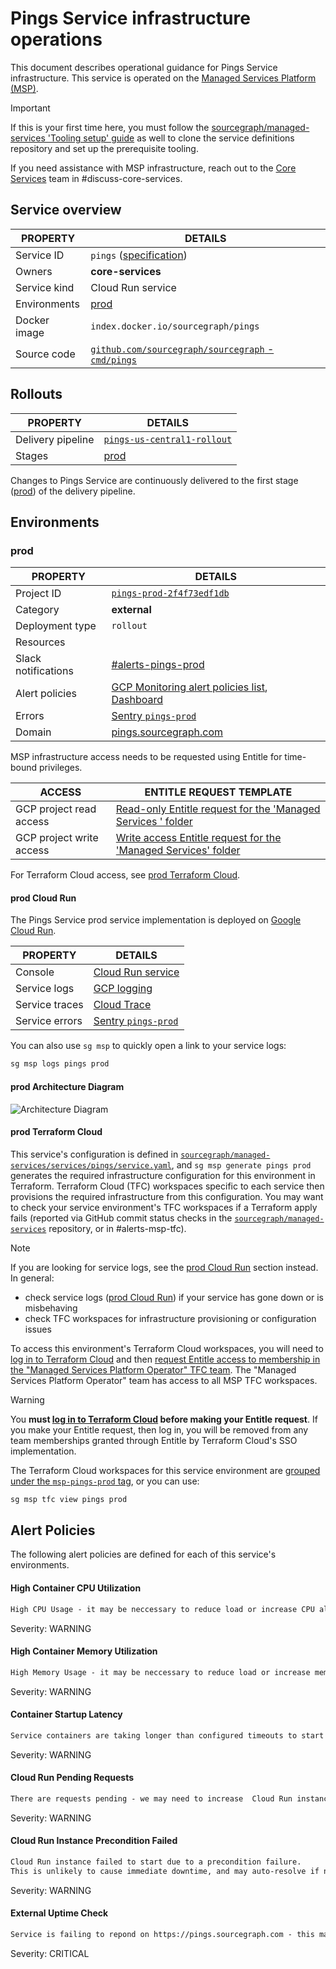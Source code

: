 # Pings Service infrastructure operations

<!--
Generated documentation; DO NOT EDIT. Regenerate using this command: 'sg msp operations generate-handbook-pages'

Last updated: 2024-04-26 19:35:10.915242 +0000 UTC
Generated from: https://github.com/sourcegraph/managed-services/tree/e15ad322081b292b9f9f25ede520ae9a51568190
-->

This document describes operational guidance for Pings Service infrastructure.
This service is operated on the [Managed Services Platform (MSP)](../teams/core-services/managed-services/platform.md).

> [!IMPORTANT]
> If this is your first time here, you must follow the [sourcegraph/managed-services 'Tooling setup' guide](https://github.com/sourcegraph/managed-services/blob/main/README.md) as well to clone the service definitions repository and set up the prerequisite tooling.

If you need assistance with MSP infrastructure, reach out to the [Core Services](../teams/core-services/index.md) team in #discuss-core-services.

## Service overview

|   PROPERTY   |                                                       DETAILS                                                        |
|--------------|----------------------------------------------------------------------------------------------------------------------|
| Service ID   | `pings` ([specification](https://github.com/sourcegraph/managed-services/blob/main/services/pings/service.yaml))     |
| Owners       | **core-services**                                                                                                    |
| Service kind | Cloud Run service                                                                                                    |
| Environments | [prod](#prod)                                                                                                        |
| Docker image | `index.docker.io/sourcegraph/pings`                                                                                  |
| Source code  | [`github.com/sourcegraph/sourcegraph` - `cmd/pings`](https://github.com/sourcegraph/sourcegraph/tree/HEAD/cmd/pings) |

## Rollouts

|     PROPERTY      |                                                                             DETAILS                                                                             |
|-------------------|-----------------------------------------------------------------------------------------------------------------------------------------------------------------|
| Delivery pipeline | [`pings-us-central1-rollout`](https://console.cloud.google.com/deploy/delivery-pipelines/us-central1/pings-us-central1-rollout?project=pings-prod-2f4f73edf1db) |
| Stages            | [prod](#prod)                                                                                                                                                   |

Changes to Pings Service are continuously delivered to the first stage ([prod](#prod)) of the delivery pipeline.

## Environments

### prod

|      PROPERTY       |                                                                                                                                                                                                                                           DETAILS                                                                                                                                                                                                                                            |
|---------------------|----------------------------------------------------------------------------------------------------------------------------------------------------------------------------------------------------------------------------------------------------------------------------------------------------------------------------------------------------------------------------------------------------------------------------------------------------------------------------------------------|
| Project ID          | [`pings-prod-2f4f73edf1db`](https://console.cloud.google.com/run?project=pings-prod-2f4f73edf1db)                                                                                                                                                                                                                                                                                                                                                                                            |
| Category            | **external**                                                                                                                                                                                                                                                                                                                                                                                                                                                                                 |
| Deployment type     | `rollout`                                                                                                                                                                                                                                                                                                                                                                                                                                                                                    |
| Resources           |                                                                                                                                                                                                                                                                                                                                                                                                                                                                                              |
| Slack notifications | [#alerts-pings-prod](https://sourcegraph.slack.com/archives/alerts-pings-prod)                                                                                                                                                                                                                                                                                                                                                                                                               |
| Alert policies      | [GCP Monitoring alert policies list](https://console.cloud.google.com/monitoring/alerting/policies?project=pings-prod-2f4f73edf1db), [Dashboard](https://console.cloud.google.com/monitoring/dashboards?pageState=%28%22dashboards%22%3A%28%22t%22%3A%22All%22%29%2C%22dashboardList%22%3A%28%22f%22%3A%22%255B%257B_22k_22_3A_22Type_22_2C_22t_22_3A10_2C_22v_22_3A_22_5C_22Custom_5C_22_22_2C_22s_22_3Atrue_2C_22i_22_3A_22category_22%257D%255D%22%29%29&project=pings-prod-2f4f73edf1db) |
| Errors              | [Sentry `pings-prod`](https://sourcegraph.sentry.io/projects/pings-prod/)                                                                                                                                                                                                                                                                                                                                                                                                                    |
| Domain              | [pings.sourcegraph.com](https://pings.sourcegraph.com)                                                                                                                                                                                                                                                                                                                                                                                                                                       |

MSP infrastructure access needs to be requested using Entitle for time-bound privileges.

|          ACCESS          |                                                                                                                                                                      ENTITLE REQUEST TEMPLATE                                                                                                                                                                      |
|--------------------------|--------------------------------------------------------------------------------------------------------------------------------------------------------------------------------------------------------------------------------------------------------------------------------------------------------------------------------------------------------------------|
| GCP project read access  | [Read-only Entitle request for the 'Managed Services ' folder](https://app.entitle.io/request?data=eyJkdXJhdGlvbiI6IjEwODAwIiwianVzdGlmaWNhdGlvbiI6IkVOVEVSIEpVU1RJRklDQVRJT04gSEVSRSIsInJvbGVJZHMiOlt7ImlkIjoiYTQ4OWM2MDktNTBlYy00ODAzLWIzZjItMzYzZGJhMTgwMWJhIiwidGhyb3VnaCI6ImE0ODljNjA5LTUwZWMtNDgwMy1iM2YyLTM2M2RiYTE4MDFiYSIsInR5cGUiOiJyb2xlIn1dfQ%3D%3D)   |
| GCP project write access | [Write access Entitle request for the 'Managed Services' folder](https://app.entitle.io/request?data=eyJkdXJhdGlvbiI6IjEwODAwIiwianVzdGlmaWNhdGlvbiI6IkVOVEVSIEpVU1RJRklDQVRJT04gSEVSRSIsInJvbGVJZHMiOlt7ImlkIjoiODQzNTYxNzktZjkwMi00MDVlLTlhMTQtNTY3YTY1NmM5MzdmIiwidGhyb3VnaCI6Ijg0MzU2MTc5LWY5MDItNDA1ZS05YTE0LTU2N2E2NTZjOTM3ZiIsInR5cGUiOiJyb2xlIn1dfQ%3D%3D) |

For Terraform Cloud access, see [prod Terraform Cloud](#prod-terraform-cloud).

#### prod Cloud Run

The Pings Service prod service implementation is deployed on [Google Cloud Run](https://cloud.google.com/run).

|    PROPERTY    |                                                                                                                                                               DETAILS                                                                                                                                                                |
|----------------|--------------------------------------------------------------------------------------------------------------------------------------------------------------------------------------------------------------------------------------------------------------------------------------------------------------------------------------|
| Console        | [Cloud Run service](https://console.cloud.google.com/run?project=pings-prod-2f4f73edf1db)                                                                                                                                                                                                                                            |
| Service logs   | [GCP logging](https://console.cloud.google.com/logs/query;query=resource.type%20%3D%20%22cloud_run_revision%22%20-logName%3D~%22logs%2Frun.googleapis.com%252Frequests%22;summaryFields=jsonPayload%252FInstrumentationScope,jsonPayload%252FBody,jsonPayload%252FAttributes%252Ferror:false:32:end?project=pings-prod-2f4f73edf1db) |
| Service traces | [Cloud Trace](https://console.cloud.google.com/traces/list?project=pings-prod-2f4f73edf1db)                                                                                                                                                                                                                                          |
| Service errors | [Sentry `pings-prod`](https://sourcegraph.sentry.io/projects/pings-prod/)                                                                                                                                                                                                                                                            |

You can also use `sg msp` to quickly open a link to your service logs:

```bash
sg msp logs pings prod
```

#### prod Architecture Diagram

![Architecture Diagram](./pings-prod.svg)

#### prod Terraform Cloud

This service's configuration is defined in [`sourcegraph/managed-services/services/pings/service.yaml`](https://github.com/sourcegraph/managed-services/blob/main/services/pings/service.yaml), and `sg msp generate pings prod` generates the required infrastructure configuration for this environment in Terraform.
Terraform Cloud (TFC) workspaces specific to each service then provisions the required infrastructure from this configuration.
You may want to check your service environment's TFC workspaces if a Terraform apply fails (reported via GitHub commit status checks in the [`sourcegraph/managed-services`](https://github.com/sourcegraph/managed-services) repository, or in #alerts-msp-tfc).

> [!NOTE]
> If you are looking for service logs, see the [prod Cloud Run](#prod-cloud-run) section instead. In general:
>
> - check service logs ([prod Cloud Run](#prod-cloud-run)) if your service has gone down or is misbehaving
> - check TFC workspaces for infrastructure provisioning or configuration issues

To access this environment's Terraform Cloud workspaces, you will need to [log in to Terraform Cloud](https://app.terraform.io/app/sourcegraph) and then [request Entitle access to membership in the "Managed Services Platform Operator" TFC team](https://app.entitle.io/request?data=eyJkdXJhdGlvbiI6IjM2MDAiLCJqdXN0aWZpY2F0aW9uIjoiSlVTVElGSUNBVElPTiBIRVJFIiwicm9sZUlkcyI6W3siaWQiOiJiMzg3MzJjYy04OTUyLTQ2Y2QtYmIxZS1lZjI2ODUwNzIyNmIiLCJ0aHJvdWdoIjoiYjM4NzMyY2MtODk1Mi00NmNkLWJiMWUtZWYyNjg1MDcyMjZiIiwidHlwZSI6InJvbGUifV19).
The "Managed Services Platform Operator" team has access to all MSP TFC workspaces.

> [!WARNING]
> You **must [log in to Terraform Cloud](https://app.terraform.io/app/sourcegraph) before making your Entitle request**.
> If you make your Entitle request, then log in, you will be removed from any team memberships granted through Entitle by Terraform Cloud's SSO implementation.

The Terraform Cloud workspaces for this service environment are [grouped under the `msp-pings-prod` tag](https://app.terraform.io/app/sourcegraph/workspaces?tag=msp-pings-prod), or you can use:

```bash
sg msp tfc view pings prod
```

## Alert Policies

The following alert policies are defined for each of this service's environments.

#### High Container CPU Utilization

```md
High CPU Usage - it may be neccessary to reduce load or increase CPU allocation
```

Severity: WARNING

#### High Container Memory Utilization

```md
High Memory Usage - it may be neccessary to reduce load or increase memory allocation
```

Severity: WARNING

#### Container Startup Latency

```md
Service containers are taking longer than configured timeouts to start up.
```

Severity: WARNING

#### Cloud Run Pending Requests

```md
There are requests pending - we may need to increase  Cloud Run instance count, request concurrency, or investigate further.
```

Severity: WARNING

#### Cloud Run Instance Precondition Failed

```md
Cloud Run instance failed to start due to a precondition failure.
This is unlikely to cause immediate downtime, and may auto-resolve if no new instances are created and/or we return to a healthy state, but you should follow up to ensure the latest Cloud Run revision is healthy.
```

Severity: WARNING

#### External Uptime Check

```md
Service is failing to repond on https://pings.sourcegraph.com - this may be expected if the service was recently provisioned or if its external domain has changed.
```

Severity: CRITICAL
